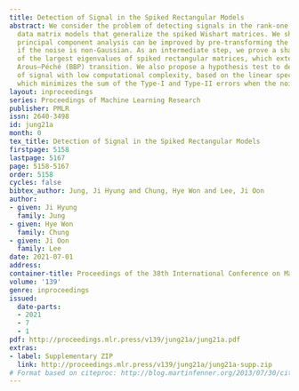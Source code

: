 ```yaml
---
title: Detection of Signal in the Spiked Rectangular Models
abstract: We consider the problem of detecting signals in the rank-one signal-plus-noise
  data matrix models that generalize the spiked Wishart matrices. We show that the
  principal component analysis can be improved by pre-transforming the matrix entries
  if the noise is non-Gaussian. As an intermediate step, we prove a sharp phase transition
  of the largest eigenvalues of spiked rectangular matrices, which extends the Baik–Ben
  Arous–Péché (BBP) transition. We also propose a hypothesis test to detect the presence
  of signal with low computational complexity, based on the linear spectral statistics,
  which minimizes the sum of the Type-I and Type-II errors when the noise is Gaussian.
layout: inproceedings
series: Proceedings of Machine Learning Research
publisher: PMLR
issn: 2640-3498
id: jung21a
month: 0
tex_title: Detection of Signal in the Spiked Rectangular Models
firstpage: 5158
lastpage: 5167
page: 5158-5167
order: 5158
cycles: false
bibtex_author: Jung, Ji Hyung and Chung, Hye Won and Lee, Ji Oon
author:
- given: Ji Hyung
  family: Jung
- given: Hye Won
  family: Chung
- given: Ji Oon
  family: Lee
date: 2021-07-01
address:
container-title: Proceedings of the 38th International Conference on Machine Learning
volume: '139'
genre: inproceedings
issued:
  date-parts:
  - 2021
  - 7
  - 1
pdf: http://proceedings.mlr.press/v139/jung21a/jung21a.pdf
extras:
- label: Supplementary ZIP
  link: http://proceedings.mlr.press/v139/jung21a/jung21a-supp.zip
# Format based on citeproc: http://blog.martinfenner.org/2013/07/30/citeproc-yaml-for-bibliographies/
---
```

